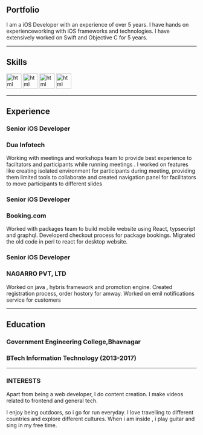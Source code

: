 ## Portfolio

I am a iOS Developer with an experience of over 5 years. I have hands on experienceworking with iOS frameworks and technologies. I have extensively worked on Swift and Objective C for 5 years.

---

## Skills

<p align='left'>
    <img src='https://img.icons8.com/color/344/swift.png' alt="html" width="40" height="40">
    <img src='https://img.icons8.com/color/344/swiftui.png' alt="html" width="40" height="40">
     <img src='https://img.icons8.com/external-tal-revivo-bold-tal-revivo/344/external-apple-inc-logotype-of-an-american-multinational-technology-company-logo-bold-tal-revivo.png' alt="html" width="40" height="40">
  <img src='https://img.icons8.com/color/344/python--v1.png' alt="html" width="40" height="40">
</p>

---

## Experience

### **Senior iOS Developer**
### Dua Infotech

Working with meetings and workshops team to provide best experience to faciltators and participants while running meetings . I worked on features like creating isolated environment for participants during meeting, providing them limited tools to collaborate and created navigation panel for facilitators to move participants to different slides

### **Senior iOS Developer**
### Booking.com

Worked with packages team to build mobile website using React, typsecript and graphql. Developerd checkout process for package bookings. Migrated the old code in perl to react for desktop website.

### **Senior iOS Developer**
### NAGARRO PVT, LTD

Worked on java , hybris framework and promotion engine. Created registration process, order hostory for amway. Worked on emil notifications service for customers

---

## Education

### **Government Engineering College,Bhavnagar**
### BTech Information Technology (2013-2017)

---

### INTERESTS
Apart from being a web developer, I do content creation. I make videos related to frontend and general tech.

I enjoy being outdoors, so i go for run everyday. I love travelling to different countries and explore different cultures. When i am inside , i play guitar and sing in my free time.
